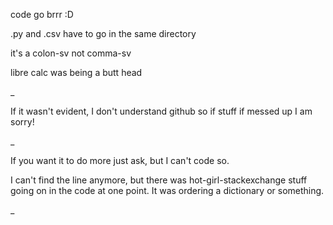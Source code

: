 code go brrr :D

.py and .csv have to go in the same directory

it's a colon-sv not comma-sv

  libre calc was being a butt head

_

If it wasn't evident, I don't understand github so if stuff if messed up I am sorry!

_

If you want it to do more just ask, but I can't code so.

I can't find the line anymore, but there was hot-girl-stackexchange stuff going on in the code at one point.
It was ordering a dictionary or something.

_
